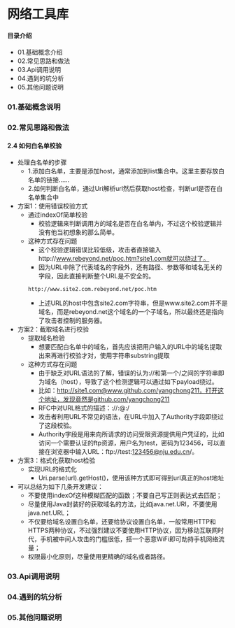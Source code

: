# 网络工具库
#### 目录介绍
- 01.基础概念介绍
- 02.常见思路和做法
- 03.Api调用说明
- 04.遇到的坑分析
- 05.其他问题说明



### 01.基础概念说明


### 02.常见思路和做法
#### 2.4 如何白名单校验
- 处理白名单的步骤
    - 1.添加白名单，主要是添加host，通常添加到list集合中。这里主要存放白名单的链接……
    - 2.如何判断白名单，通过Uri解析url然后获取host检查，判断url是否在白名单集合中
- 方案1：使用错误校验方式
    - 通过indexOf简单校验
        - 校验逻辑来判断调用方的域名是否在白名单内，不过这个校验逻辑并没有他当初想象的那么简单。
    - 这种方式存在问题
        - 这个校验逻辑错误比较低级，攻击者直接输入http://www.rebeyond.net/poc.htm?site1.com就可以绕过了。
        - 因为URL中除了代表域名的字段外，还有路径、参数等和域名无关的字段，因此直接判断整个URL是不安全的。
        ```
        http://www.site2.com.rebeyond.net/poc.htm
        ```
        - 上述URL的host中包含site2.com字符串，但是www.site2.com并不是域名，而是rebeyond.net这个域名的一个子域名，所以最终还是指向了攻击者控制的服务器。
- 方案2：截取域名进行校验
    - 提取域名检验
        - 想要匹配白名单中的域名，首先应该把用户输入的URL中的域名提取出来再进行校验才对，使用字符串substring提取
    - 这种方式存在问题
        - 由于缺乏对URL语法的了解，错误的认为://和第一个/之间的字符串即为域名（host），导致了这个检测逻辑可以通过如下payload绕过。
        - 比如：http://site1.com@www.github.com/yangchong211，打开这个地址，发现竟然是github.com/yangchong211
        - RFC中对URL格式的描述：<protocol>://<user>:<password>@<host>:<port>/<url-path>
        - 攻击者利用URL不常见的语法，在URL中加入了Authority字段即绕过了这段校验。
        - Authority字段是用来向所请求的访问受限资源提供用户凭证的，比如访问一个需要认证的ftp资源，用户名为test，密码为123456，可以直接在浏览器中输入URL：ftp://test:123456@nju.edu.cn/。
- 方案3：格式化获取host检验
    - 实现URL的格式化
        - Uri.parse(url).getHost()，使用该种方式即可得到url真正的host地址
- 可以总结为如下几条开发建议：
    - 不要使用indexOf这种模糊匹配的函数；不要自己写正则表达式去匹配；
    - 尽量使用Java封装好的获取域名的方法，比如java.net.URI，不要使用java.net.URL；
    - 不仅要给域名设置白名单，还要给协议设置白名单，一般常用HTTP和HTTPS两种协议，不过强烈建议不要使用HTTP协议，因为移动互联网时代，手机被中间人攻击的门槛很低，搭一个恶意WiFi即可劫持手机网络流量；
    - 权限最小化原则，尽量使用更精确的域名或者路径。


### 03.Api调用说明



### 04.遇到的坑分析


### 05.其他问题说明




